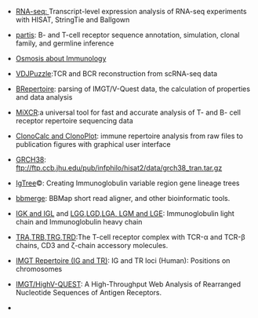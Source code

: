 
* [RNA-seq: ](https://www.nature.com/articles/nprot.2016.095) Transcript-level expression analysis of RNA-seq experiments with HISAT, StringTie and Ballgown


* [partis](https://github.com/psathyrella/partis/): B- and T-cell receptor sequence annotation, simulation, clonal family, and germline inference

* [Osmosis about Immunology](https://www.osmosis.org/home/search?topic=Immunology&show=videos&from=B%20and%20T%20cells&section=)

* [VDJPuzzle](https://bitbucket.org/kirbyvisp/vdjpuzzle/src/master/):TCR and BCR reconstruction from scRNA-seq data

* [BRepertoire](http://mabra.biomed.kcl.ac.uk/BRepertoire_3/?): parsing of IMGT/V-Quest data, the calculation of properties and data analysis

* [MiXCR](https://mixcr.readthedocs.io/en/master/):a universal tool for fast and accurate analysis of T- and B- cell receptor repertoire sequencing data

* [ClonoCalc and ClonoPlot](https://www.ncbi.nlm.nih.gov/pmc/articles/PMC5346239/): immune repertoire analysis from raw files to publication figures with graphical user interface


 * [GRCH38](ftp://ftp.ccb.jhu.edu/pub/infphilo/hisat2/data/grch38_tran.tar.gz): ftp://ftp.ccb.jhu.edu/pub/infphilo/hisat2/data/grch38_tran.tar.gz
 
 * [IgTree](https://github.com/CNAID/Software/blob/master/barak2008_IgTree_Creating_immunoglobulin_Variable_Region_Gene_Lineage_Trees.pdf)©: Creating Immunoglobulin variable region gene lineage trees
 
 * [bbmerge](https://jgi.doe.gov/data-and-tools/bbtools/bb-tools-user-guide/bbmerge-guide/): BBMap short read aligner, and other bioinformatic tools.
 
 * [IGK and IGL](https://en.wikipedia.org/wiki/Immunoglobulin_light_chain) and [LGG,LGD,LGA, LGM and LGE](https://en.wikipedia.org/wiki/Immunoglobulin_heavy_chain): Immunoglobulin light chain and Immunoglobulin heavy chain
 
 * [TRA,TRB,TRG,TRD](https://en.wikipedia.org/wiki/T-cell_receptor):The T-cell receptor complex with TCR-α and TCR-β chains, CD3 and ζ-chain accessory molecules.
 
 * [IMGT Repertoire (IG and TR)](http://www.imgt.org/IMGTrepertoire/LocusGenes/chromosomes/human/Hu_IGTRloci.html): IG and TR loci (Human): Positions on chromosomes

* [IMGT/HighV-QUEST](http://www.imgt.org/HighV-QUEST/search.action):  A High-Throughput Web Analysis of Rearranged Nucleotide Sequences of Antigen Receptors.

* []()



